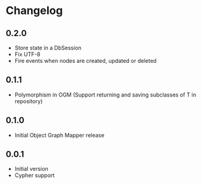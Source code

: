# Changelog

## 0.2.0
- Store state in a DbSession
- Fix UTF-8
- Fire events when nodes are created, updated or deleted

## 0.1.1
- Polymorphism in OGM (Support returning and saving subclasses of T in repository)

## 0.1.0
- Initial Object Graph Mapper release

## 0.0.1

- Initial version
- Cypher support
